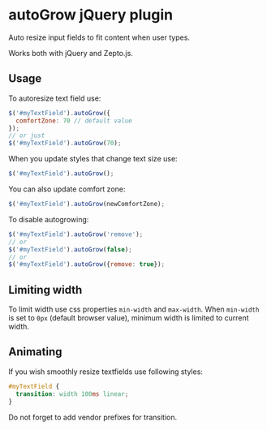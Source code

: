 autoGrow jQuery plugin
======================

Auto resize input fields to fit content when user types.

Works both with jQuery and Zepto.js.


Usage
-----

To autoresize text field use:

```js
$('#myTextField').autoGrow({
  comfortZone: 70 // default value
});
// or just
$('#myTextField').autoGrow(70);
```

When you update styles that change text size use:
```js
$('#myTextField').autoGrow();
```

You can also update comfort zone:
```js
$('#myTextField').autoGrow(newComfortZone);
```

To disable autogrowing:
```js
$('#myTextField').autoGrow('remove');
// or
$('#myTextField').autoGrow(false);
// or
$('#myTextField').autoGrow({remove: true});
```

Limiting width
--------------

To limit width use css properties `min-width` and `max-width`.
When `min-width` is set to `0px` (default browser value),
minimum width is limited to current width.


Animating
---------

If you wish smoothly resize textfields use following styles:
```css
#myTextField {
  transition: width 100ms linear;
}
```

Do not forget to add vendor prefixes for transition.
